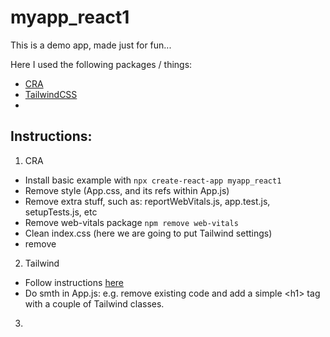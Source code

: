 # myapp_react1 

This is a demo app, made just for fun...

Here I used the following packages / things:
- [CRA](https://create-react-app.dev/)
- [TailwindCSS](https://tailwindcss.com/)
- 


## Instructions:
1. CRA
- Install basic example with `npx create-react-app myapp_react1` 
- Remove style (App.css, and its refs within App.js)
- Remove extra stuff, such as: reportWebVitals.js, app.test.js, setupTests.js, etc
- Remove web-vitals package `npm remove web-vitals`
- Clean index.css (here we are going to put Tailwind settings)
- remove 

2. Tailwind
- Follow instructions [here](https://tailwindcss.com/docs/guides/create-react-app)
- Do smth in App.js: e.g. remove existing code and add a simple \<h1\> tag with a couple of Tailwind classes.

3. 
